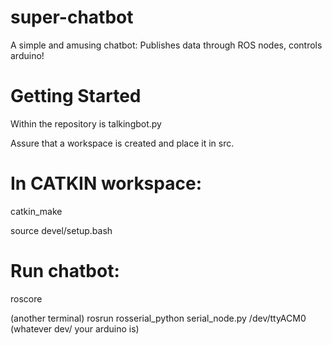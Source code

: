 # super-chatbot
A simple and amusing chatbot: Publishes data through ROS nodes, controls arduino! 


# Getting Started
Within the repository is talkingbot.py

Assure that a workspace is created and place it in src.

# In CATKIN workspace:
catkin_make

source devel/setup.bash

# Run chatbot:
roscore

(another terminal) 
rosrun rosserial_python serial_node.py /dev/ttyACM0 (whatever dev/ your arduino is)
